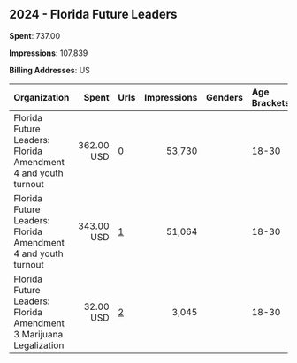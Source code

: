 ## 2024 - Florida Future Leaders 
**Spent**: 737.00

**Impressions**: 107,839

**Billing Addresses**: US

|Organization|Spent|Urls|Impressions|Genders|Age Brackets|Country Codes|
|:---|---:|:---|---:|:---|:---|:---|
|Florida Future Leaders: Florida Amendment 4 and youth turnout|362.00 USD|[0](https://www.snap.com/political-ads/asset/fac19045aefc326c443cc2ac1102b3e0feac7fd75b4876c798a43a53fcb9b2ef?mediaType=mp4)|53,730||18-30|united states|
|Florida Future Leaders: Florida Amendment 4 and youth turnout|343.00 USD|[1](https://www.snap.com/political-ads/asset/4f0ea84a2810ad0162361054a1cf58cc84a6c11a12ff0d32eeb8e64e1ca5fe4c?mediaType=mp4)|51,064||18-30|united states|
|Florida Future Leaders: Florida Amendment 3 Marijuana Legalization|32.00 USD|[2](https://www.snap.com/political-ads/asset/9ce1f860ac785b589bb9be2d1e247b3be5053f225677356105d59a4850b3f4a3?mediaType=mp4)|3,045||18-30|united states|
